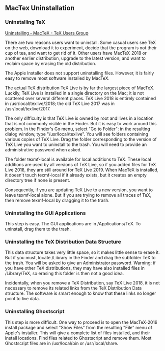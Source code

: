 ## MacTex Uninstallation

### Uninstalling TeX

[Uninstalling - MacTeX - TeX Users Group](http://www.tug.org/mactex/uninstalling.html)

There are two reasons users want to uninstall. Some casual users see TeX on the web, download it to experiment, decide that the program is not their cup of tea, and want to get rid of it. Other users have MacTeX-2018 or another earlier distribution, upgrade to the latest version, and want to reclaim space by erasing the old distribution.

The Apple Installer does not support uninstalling files. However, it is fairly easy to remove most software installed by MacTeX.

The actual TeX distribution TeX Live is by far the largest piece of MacTeX. Luckily, TeX Live is installed in a single directory on the Mac; it is not scattered over several different places. TeX Live 2018 is entirely contained in /usr/local/texlive/2018; the old TeX Live 2017 was in /usr/local/texlive/2017.

The only difficulty is that TeX Live is owned by root and lives in a location that is not commonly visible in the Finder. But it is easy to work around this problem. In the Finder's Go menu, select "Go to Folder"; in the resulting dialog window, type "/usr/local/texlive". You will see folders containing various copies of TeX Live. Drag the folder corresponding to the version of TeX Live you want to uninstall to the trash. You will need to provide an administrative password when asked.

The folder texmf-local is available for local additions to TeX. These local additions are used by all versions of TeX Live, so if you added files for TeX Live 2018, they are still around for TeX Live 2019. When MacTeX is installed, it doesn't touch texmf-local if it already exists, but it creates an empty directory tree if none is present.

Consequently, if you are updating TeX Live to a new version, you want to leave texmf-local alone. But if you are trying to remove all traces of TeX, then remove texmf-local by dragging it to the trash.

### Uninstalling the GUI Applications

This step is easy. The GUI applications are in /Applications/TeX. To uninstall, drag them to the trash.

### Uninstalling the TeX Distribution Data Structure

This data structure takes very little space, so it makes little sense to erase it. But if you must, locate /Library in the Finder and drag the subfolder TeX to the trash. You will be asked to give an Administrator password. Warning: if you have other TeX distributions, they may have also installed files in /Library/TeX, so erasing this folder is then not a good idea.

Incidentally, when you remove a TeX Distribution, say TeX Live 2018, it is not necessary to remove its related links from the TeX Distribution Data structure. The software is smart enough to know that these links no longer point to live data.

### Uninstalling Ghostscript

This step is more difficult. One way to proceed is to open the MacTeX-2019 install package and select "Show Files" from the resulting "File" menu of Apple's installer. This will give a complete list of files installed, and their install locations. Find files related to Ghostscript and remove them. Most Ghostscript files are in /usr/local/bin or /usr/local/share.
